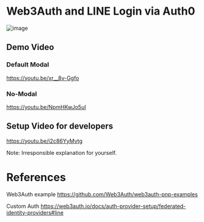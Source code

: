 
# Web3Auth and LINE Login via Auth0 

![image](https://user-images.githubusercontent.com/59524938/236607455-ea73f6ec-bbcf-4b40-9ace-3e160a7695c6.png)


## Demo Video

### Default Modal
https://youtu.be/xr__8v-Ggfo

### No-Modal
https://youtu.be/NpmHKwJo5uI

## Setup Video for developers
https://youtu.be/i2c86YyMvtg

Note: Irresponsible explanation for yourself.

# References

Web3Auth example
https://github.com/Web3Auth/web3auth-pnp-examples

Custom Auth
https://web3auth.io/docs/auth-provider-setup/federated-identity-providers#line

